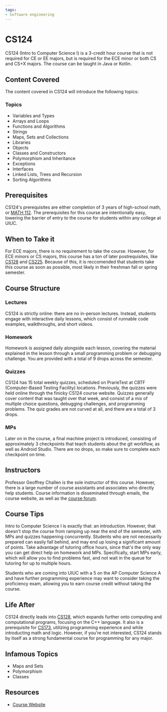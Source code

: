```yaml
---
tags:
- Software engineering
---
```

# CS124

CS124 (Intro to Computer Science I) is a 3-credit hour course that is not required for CE or EE majors, but is required for the ECE minor or both CS and CS+X majors. The course can be taught in Java or Kotlin.

## Content Covered

The content covered in CS124 will introduce the following topics:

### Topics

- Variables and Types
- Arrays and Loops
- Functions and Algorithms
- Strings
- Maps, Sets and Collections
- Libraries
- Objects
- Classes and Constructors
- Polymorphism and Inheritance
- Exceptions
- Interfaces
- Linked Lists, Trees and Recursion
- Sorting Algorithms

## Prerequisites

CS124's prerequisites are either completion of 3 years of high-school math, or [MATH 112](../MATH%20Course%20Offerings/MATH112.md). The prerequisites for this course are intentionally easy, lowering the barrier of entry to the course for students within any college at UIUC.

## When to Take it

For ECE majors, there is no requirement to take the course. However, for ECE minors or CS majors, this course has a ton of later postrequisites, like [CS128](./CS128.md) and [CS225](./CS225.md). Because of this, it is reccomended that students take this course as soon as possible, most likely in their freshman fall or spring semester.

## Course Structure

### Lectures

CS124 is strictly online: there are no in-person lectures. Instead, students engage with interactive daily lessons, which consist of runnable code examples, walkthroughs, and short videos. 

### Homework

Homework is assigned daily alongside each lesson, covering the material explained in the lesson through a small programming problem or debugging challenge. You are provided with a total of 9 drops across the semester.

### Quizzes

CS124 has 15 total weekly quizzes, scheduled on PrarieTest at CBTF (Computer-Based Testing Facility) locations. Previously, the quizzes were held online through the finicky CS124 course website. Quizzes generally cover content that was taught over that week, and consist of a mix of multiple choice questions, debugging challenges, and programming problems. The quiz grades are not curved at all, and there are a total of 3 drops.

### MPs

Later on in the course, a final machine project is introduced, consisting of approximately 3 checkpoints that teach students about the git workflow, as well as Android Studio. There are no drops, so make sure to complete each checkpoint on time.

## Instructors

Professor Geoffrey Challen is the sole instructor of this course. However, there is a large number of course assistants and associates who directly help students. Course information is disseminated through emails, the course website, as well as the [course forum](https://forum.cs124.org/). 

## Course Tips

Intro to Computer Science I is exactly that: an introduction. However, that doesn't stop the course from ramping up near the end of the semester, with MPs and quizzes happening concurrently. Students who are not necessarily prepared can easily fall behind, and may end up losing a significant amount of points. Take advantage of tutoring office hours, since that's the only way you can get direct help on homework and MPs. Specifically, start MPs early, which will allow you to find problems fast, and not wait in the queue for tutoring for up to multiple hours.

Students who are coming into UIUC with a 5 on the AP Computer Science A and have further programming experience may want to consider taking the proficiency exam, allowing you to earn course credit without taking the course.

## Life After

CS124 directly leads into [CS128](./CS128.md), which expands further onto computing and computational programs, focusing on the C++ language. It also is a prerequisite for [CS173](./CS173.md), utilizing programming experience and while introducting math and logic. However, if you're not interested, CS124 stands by itself as a strong fundamental course for programming for any major.

## Infamous Topics

- Maps and Sets
- Polymorphism
- Classes

## Resources

- [Course Website](https://www.cs124.org/)
